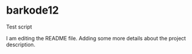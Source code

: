 # barkode12
Test script

I am editing the README file. Adding some more details about the project description.

